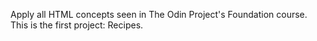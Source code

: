 Apply all HTML concepts seen in The Odin Project's Foundation course.
This is the first project: Recipes.